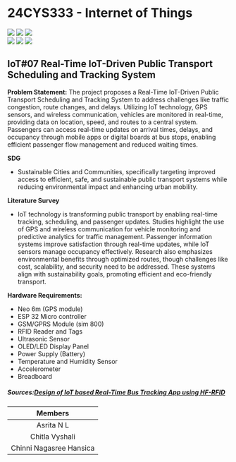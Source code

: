 # 24CYS333 - Internet of Things
![](https://img.shields.io/badge/Batch-22CYS-lightgreen) ![](https://img.shields.io/badge/UG-blue) ![](https://img.shields.io/badge/Subject-IoT-blue)
<br/>
![](https://img.shields.io/badge/Lecture-2-orange) ![](https://img.shields.io/badge/Practical-3-orange) ![](https://img.shields.io/badge/Credits-3-orange) <br/>

## IoT#07 Real-Time IoT-Driven Public Transport Scheduling and Tracking System

**Problem Statement:** The project proposes a Real-Time IoT-Driven Public Transport Scheduling and Tracking System to address challenges like traffic congestion, route changes, and delays. Utilizing IoT technology, GPS sensors, and wireless communication, vehicles are monitored in real-time, providing data on location, speed, and routes to a central system. Passengers can access real-time updates on arrival times, delays, and occupancy through mobile apps or digital boards at bus stops, enabling efficient passenger flow management and reduced waiting times.

**SDG**
- Sustainable Cities and Communities, specifically targeting improved access to efficient, safe, and sustainable public transport systems while reducing environmental impact and enhancing urban mobility.

**Literature Survey**
- IoT technology is transforming public transport by enabling real-time tracking, scheduling, and passenger updates. Studies highlight the use of GPS and wireless communication for vehicle monitoring and predictive analytics for traffic management. Passenger information systems improve satisfaction through real-time updates, while IoT sensors manage occupancy effectively. Research also emphasizes environmental benefits through optimized routes, though challenges like cost, scalability, and security need to be addressed. These systems align with sustainability goals, promoting efficient and eco-friendly transport.

**Hardware Requirements:** <br>
- Neo 6m (GPS module) <br>
- ESP 32 Micro controller <br>
- GSM/GPRS Module (sim 800) <br>
- RFID Reader and Tags <br>
- Ultrasonic Sensor <br>
- OLED/LED Display Panel <br>
- Power Supply (Battery) <br>
- Temperature and Humidity Sensor <br>
- Accelerometer <br>
- Breadboard <br>

##### Sources:[Design of IoT based Real-Time Bus Tracking App using HF-RFID ](https://www.ijrte.org/wp-content/uploads/papers/v9i6/F5365039621.pdf)

| Members                 | 
|:-----------------------:|
| Asrita N L              | 
| Chitla Vyshali          | 
| Chinni Nagasree Hansica |

